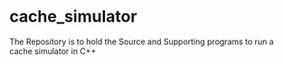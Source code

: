 # cache_simulator
The Repository is to hold the Source and Supporting programs to run a cache simulator in C++
